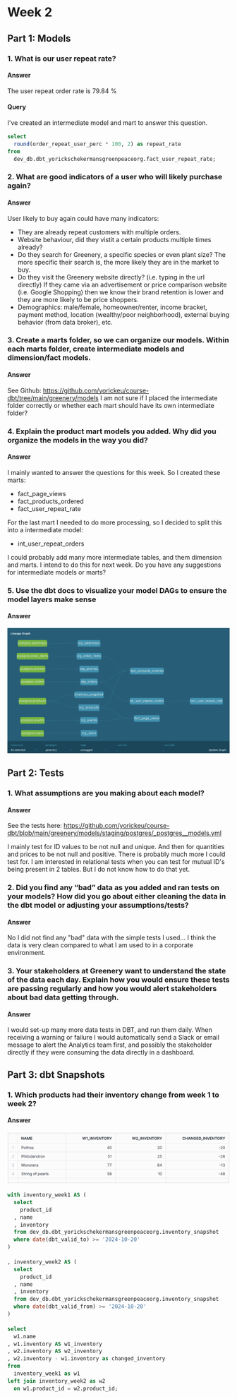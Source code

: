 # Week 2

## Part 1: Models

### 1. What is our user repeat rate?

#### Answer
The user repeat order rate is 79.84 %

#### Query
I've created an intermediate model and mart to answer this question.
```sql
select
  round(order_repeat_user_perc * 100, 2) as repeat_rate
from
  dev_db.dbt_yorickschekermansgreenpeaceorg.fact_user_repeat_rate;
```

### 2. What are good indicators of a user who will likely purchase again?

#### Answer
User likely to buy again could have many indicators:
- They are already repeat customers with multiple orders.
- Website behaviour, did they vistit a certain products multiple times already?
- Do they search for Greenery, a specific species or even plant size? The more specific their search is, the more likely they are in the market to buy.
- Do they visit the Greenery website directly? (i.e. typing in the url directly) If they came via an advertisement or price comparison website (i.e. Google Shopping) then we know their brand retention is lower and they are more likely to be price shoppers.
- Demographics: male/female, homeowner/renter, income bracket, payment method, location (wealthy/poor neighborhood), external buying behavior (from data broker), etc.


### 3. Create a marts folder, so we can organize our models. Within each marts folder, create intermediate models and dimension/fact models.

#### Answer
See Github: https://github.com/yorickeu/course-dbt/tree/main/greenery/models
I am not sure if I placed the intermediate folder correctly or whether each mart should have its own intermediate folder?


### 4. Explain the product mart models you added. Why did you organize the models in the way you did?

#### Answer
I mainly wanted to answer the questions for this week. So I created these marts:
- fact_page_views
- fact_products_ordered
- fact_user_repeat_rate

For the last mart I needed to do more processing, so I decided to split this into a intermediate model:
- int_user_repeat_orders

I could probably add many more intermediate tables, and them dimension and marts. I intend to do this for next week. Do you have any suggestions for intermediate models or marts?


### 5. Use the dbt docs to visualize your model DAGs to ensure the model layers make sense

#### Answer
![DAG image](<images/week2_dag_image.png>)


## Part 2: Tests

### 1. What assumptions are you making about each model?

#### Answer
See the tests here:
https://github.com/yorickeu/course-dbt/blob/main/greenery/models/staging/postgres/_postgres__models.yml

I mainly test for ID values to be not null and unique. And then for quantities and prices to be not null and positive. There is probably much more I could test for. I am interested in relational tests when you can test for mutual ID's being present in 2 tables. But I do not know how to do that yet.


### 2. Did you find any “bad” data as you added and ran tests on your models? How did you go about either cleaning the data in the dbt model or adjusting your assumptions/tests?

#### Answer
No I did not find any "bad" data with the simple tests I used... I think the data is very clean compared to what I am used to in a corporate environment.


### 3. Your stakeholders at Greenery want to understand the state of the data each day. Explain how you would ensure these tests are passing regularly and how you would alert stakeholders about bad data getting through.

#### Answer
I would set-up many more data tests in DBT, and run them daily. When receiving a warning or failure I would automatically send a Slack or email message to alert the Analytics team first, and possibly the stakeholder directly if they were consuming the data directly in a dashboard.


## Part 3: dbt Snapshots

### 1. Which products had their inventory change from week 1 to week 2? 

#### Answer
![Inventory changed image](<images/week2_changed_inventory.png >)

```sql
with inventory_week1 AS (
  select
    product_id
  , name
  , inventory
  from dev_db.dbt_yorickschekermansgreenpeaceorg.inventory_snapshot
  where date(dbt_valid_to) >= '2024-10-20'
)

, inventory_week2 AS (
  select
    product_id
  , name
  , inventory
  from dev_db.dbt_yorickschekermansgreenpeaceorg.inventory_snapshot
  where date(dbt_valid_from) >= '2024-10-20'
)

select
  w1.name
, w1.inventory AS w1_inventory
, w2.inventory AS w2_inventory
, w2.inventory - w1.inventory as changed_inventory
from
  inventory_week1 as w1
left join inventory_week2 as w2
  on w1.product_id = w2.product_id;
```